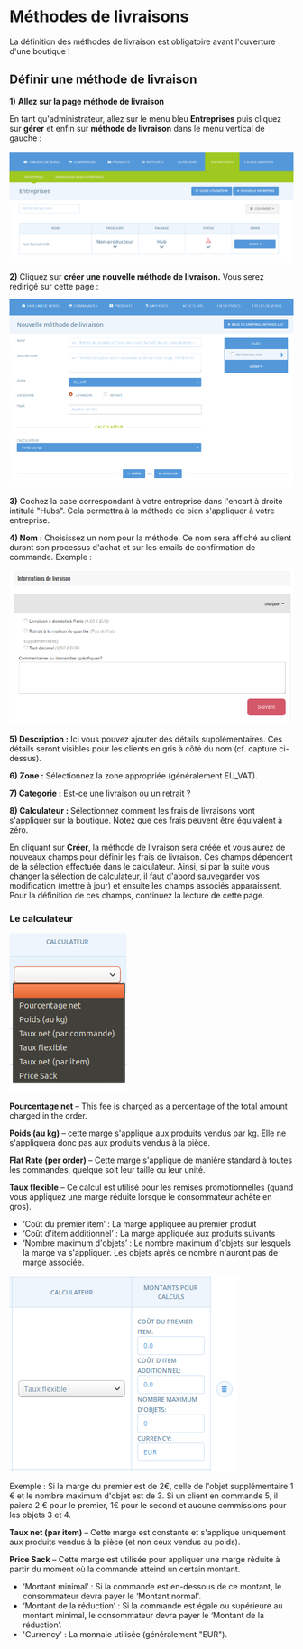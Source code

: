 # Méthodes de livraisons

La définition des méthodes de livraison est obligatoire avant l'ouverture d'une boutique !

## Définir une méthode de livraison

**1\)** **Allez sur la page méthode de livraison**

En tant qu'administrateur, allez sur le menu bleu **Entreprises** puis cliquez sur **gérer** et enfin sur **méthode de livraison** dans le menu vertical de gauche :

![](../.gitbook/assets/image%20%2860%29.png)

**2\)** Cliquez sur **créer une nouvelle méthode de livraison.** Vous serez redirigé sur cette page :

![](../.gitbook/assets/image%20%289%29.png)

**3\)** Cochez la case correspondant à votre entreprise dans l'encart à droite intitulé "Hubs". Cela permettra à la méthode de bien s'appliquer à votre entreprise. 

**4\) Nom :** Choisissez un nom pour la méthode. Ce nom sera affiché au client durant son processus d'achat et sur les emails de confirmation de commande. Exemple :

![](../.gitbook/assets/image%20%2810%29.png)

**5\) Description :** Ici vous pouvez ajouter des détails supplémentaires. Ces détails seront visibles pour les clients en gris à côté du nom \(cf. capture ci-dessus\).

**6\) Zone :** Sélectionnez la zone appropriée \(généralement EU\_VAT\).

**7\) Categorie :** Est-ce une livraison ou un retrait ?

**8\) Calculateur :** Sélectionnez comment les frais de livraisons vont s'appliquer sur la boutique. Notez que ces frais peuvent être équivalent à zéro. 

En cliquant sur **Créer**, la méthode de livraison sera créée et vous aurez de nouveaux champs pour définir les frais de livraison. Ces champs dépendent de la sélection effectuée dans le calculateur. Ainsi, si par la suite vous changer la sélection de calculateur, il faut d'abord sauvegarder vos modification \(mettre à jour\) et ensuite les champs associés apparaissent. Pour la définition de ces champs, continuez la lecture de cette page.

### Le calculateur

![](../.gitbook/assets/image%20%2850%29.png)

**Pourcentage net** – This fee is charged as a percentage of the total amount charged in the order.

**Poids \(au kg\)** – cette marge s'applique aux produits vendus par kg. Elle ne s'appliquera donc pas aux produits vendus à la pièce.

**Flat Rate \(per order\)** – Cette marge s'applique de manière standard à toutes les commandes, quelque soit leur taille ou leur unité.

**Taux flexible** – Ce calcul est utilisé pour les remises promotionnelles \(quand vous appliquez une marge réduite lorsque le consommateur achète en gros\).

* ‘Coût du premier item’ : La marge appliquée au premier produit
* ‘Coût d'item additionnel’ : La marge appliquée aux produits suivants
* ‘Nombre maximum d'objets’ : Le nombre maximum d'objets sur lesquels la marge va s'appliquer. Les objets après ce nombre n'auront pas de marge associée.

![](../.gitbook/assets/image%20%287%29.png)

Exemple :  Si la marge du premier est de 2€, celle de l'objet supplémentaire 1 € et le nombre maximum d'objet est de 3. Si un client en commande 5, il paiera 2 € pour le premier, 1€ pour le second et aucune commissions pour les objets 3 et 4.

**Taux net \(par item\)** – Cette marge est constante et s'applique uniquement aux produits vendus à la pièce \(et non ceux vendus au poids\).

**Price Sack** – Cette marge est utilisée pour appliquer une marge réduite à partir du moment où la commande atteind un certain montant.

* ‘Montant minimal’ : Si la commande est en-dessous de ce montant, le consommateur devra payer le ‘Montant normal'.
* ‘Montant de la réduction’ : Si la commande est égale ou supérieure au montant minimal, le consommateur devra payer le ‘Montant de la réduction’.
* 'Currency' : La monnaie utilisée \(généralement "EUR"\).


